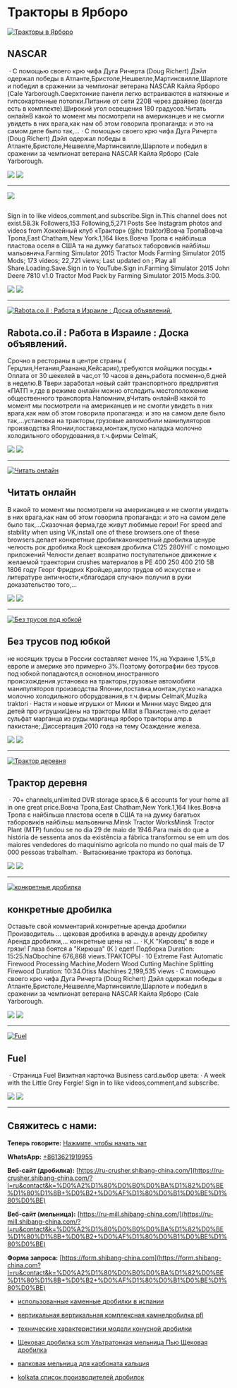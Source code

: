 # Тракторы в Ярборо

<a href="https://swt.shibang-china.com/?l=ru&img&k=%D0%A2%D1%80%D0%B0%D0%BA%D1%82%D0%BE%D1%80%D1%8B+%D0%B2+%D0%AF%D1%80%D0%B1%D0%BE%D1%80%D0%BE" target="_blank">![Тракторы в Ярборо](http://static.shibang-china.com/all-800x300/556.jpg)</a>

## NASCAR
&nbsp;&#0183;&#32;С помощью своего крю чифа Дуга Ричерта (Doug Richert) Дэйл одержал победы в Атланте,Бристоле,Нешвелле,Мартинсвилле,Шарлоте и победил в сражении за чемпионат ветерана NASCAR Кайла Ярборо (Cale Yarborough.Сверхтонкие панели легко встраиваются в натяжные и гипсокартонные потолки.Питание от сети 220В через драйвер (всегда есть в комплекте).Широкий угол освещения 180 градусов.Читать онлайнВ какой то момент мы посмотрели на американцев и не смогли увидеть в них врага,как нам об этом говорила пропаганда: и это на самом деле было так,…&nbsp;&#0183;&#32;С помощью своего крю чифа Дуга Ричерта (Doug Richert) Дэйл одержал победы в Атланте,Бристоле,Нешвелле,Мартинсвилле,Шарлоте и победил в сражении за чемпионат ветерана NASCAR Кайла Ярборо (Cale Yarborough.


<a href="https://whatsapp.shibangsoft.com/WhatsApp.php" target="_blank" title="WhatsApp">![](http://static.shibang-china.com/icon/whatsapp.png)</a> <a href="https://swt.shibang-china.com/?l=ru&icon&k=%D0%A2%D1%80%D0%B0%D0%BA%D1%82%D0%BE%D1%80%D1%8B+%D0%B2+%D0%AF%D1%80%D0%B1%D0%BE%D1%80%D0%BE" target="_blank">![](http://static.shibang-china.com/icon/chat-ru.png)</a>

---

<a href="https://swt.shibang-china.com/?l=ru&img&k=%D0%A2%D1%80%D0%B0%D0%BA%D1%82%D0%BE%D1%80%D1%8B+%D0%B2+%D0%AF%D1%80%D0%B1%D0%BE%D1%80%D0%BE" target="_blank">![](http://static.shibang-china.com/all-800x300/1080.jpg)</a>

## 
Sign in to like videos,comment,and subscribe.Sign in.This channel does not exist.58.3k Followers,153 Following,5,271 Posts See Instagram photos and videos from Хоккейный клуб &#171;Трактор&#187; (@hc traktor)Вовча ТропаВовча Тропа,East Chatham,New York.1,164 likes.Вовча Тропа є найбільша пластова оселя в США та на думку багатьох таборовиків найбільш мальовнича.Farming Simulator 2015 Tractor Mods Farming Simulator 2015 Mods; 173 videos; 22,721 views; Last updated on ; Play all Share.Loading.Save.Sign in to YouTube.Sign in.Farming Simulator 2015 John Deere 7810 v1.0 Tractor Mod Pack by Farming Simulator 2015 Mods.3:00.


<a href="https://whatsapp.shibangsoft.com/WhatsApp.php" target="_blank" title="WhatsApp">![](http://static.shibang-china.com/icon/whatsapp.png)</a> <a href="https://swt.shibang-china.com/?l=ru&icon&k=%D0%A2%D1%80%D0%B0%D0%BA%D1%82%D0%BE%D1%80%D1%8B+%D0%B2+%D0%AF%D1%80%D0%B1%D0%BE%D1%80%D0%BE" target="_blank">![](http://static.shibang-china.com/icon/chat-ru.png)</a>

---

<a href="https://swt.shibang-china.com/?l=ru&img&k=%D0%A2%D1%80%D0%B0%D0%BA%D1%82%D0%BE%D1%80%D1%8B+%D0%B2+%D0%AF%D1%80%D0%B1%D0%BE%D1%80%D0%BE" target="_blank">![Rabota.co.il : Работа в Израиле : Доска объявлений.](http://static.shibang-china.com/all-800x300/856.jpg)</a>

## Rabota.co.il : Работа в Израиле : Доска объявлений.
Срочно в рестораны в центре страны ( Герцлия,Нетания,Раанана,Кейсария),требуются мойщики посуды.• Оплата от 30 шекелей в час,от 10 часов в день,работа посменно,6 дней в неделю.В Твери заработал новый сайт транспортного предприятия &#171;ПАТП &#187;,где в режиме онлайн можно отследить местоположение общественного транспорта.Напомним,вЧитать онлайнВ какой то момент мы посмотрели на американцев и не смогли увидеть в них врага,как нам об этом говорила пропаганда: и это на самом деле было так,…установка на тракторы,грузовые автомобили манипуляторов производства Японии,поставка,монтаж,пуско наладка молочно холодильного оборудования,в т.ч.фирмы СelmaК,


<a href="https://whatsapp.shibangsoft.com/WhatsApp.php" target="_blank" title="WhatsApp">![](http://static.shibang-china.com/icon/whatsapp.png)</a> <a href="https://swt.shibang-china.com/?l=ru&icon&k=%D0%A2%D1%80%D0%B0%D0%BA%D1%82%D0%BE%D1%80%D1%8B+%D0%B2+%D0%AF%D1%80%D0%B1%D0%BE%D1%80%D0%BE" target="_blank">![](http://static.shibang-china.com/icon/chat-ru.png)</a>

---

<a href="https://swt.shibang-china.com/?l=ru&img&k=%D0%A2%D1%80%D0%B0%D0%BA%D1%82%D0%BE%D1%80%D1%8B+%D0%B2+%D0%AF%D1%80%D0%B1%D0%BE%D1%80%D0%BE" target="_blank">![Читать онлайн](http://static.shibang-china.com/all-800x300/150.jpg)</a>

## Читать онлайн
В какой то момент мы посмотрели на американцев и не смогли увидеть в них врага,как нам об этом говорила пропаганда: и это на самом деле было так,…Сказочная ферма,где живут любимые герои! For speed and stability when using VK,install one of these browsers.one of these browsers.делает конкретные дробилкаконкретный дробилка ценуpe челюсть рок дробилка.Rock щековая дробилка C125 280УНГ с помощью приложений Челюсти делает возвратно поступательное движение к желаемой траектории crushes материалов в PE 400 250 400 210 5В 1806 году Георг Фридрих Кройцер,автор трудов об искусстве и литературе античности,&#171;благодаря случаю&#187; получил в руки доказательство того,…


<a href="https://whatsapp.shibangsoft.com/WhatsApp.php" target="_blank" title="WhatsApp">![](http://static.shibang-china.com/icon/whatsapp.png)</a> <a href="https://swt.shibang-china.com/?l=ru&icon&k=%D0%A2%D1%80%D0%B0%D0%BA%D1%82%D0%BE%D1%80%D1%8B+%D0%B2+%D0%AF%D1%80%D0%B1%D0%BE%D1%80%D0%BE" target="_blank">![](http://static.shibang-china.com/icon/chat-ru.png)</a>

---

<a href="https://swt.shibang-china.com/?l=ru&img&k=%D0%A2%D1%80%D0%B0%D0%BA%D1%82%D0%BE%D1%80%D1%8B+%D0%B2+%D0%AF%D1%80%D0%B1%D0%BE%D1%80%D0%BE" target="_blank">![Без трусов под юбкой](http://static.shibang-china.com/all-800x300/216.jpg)</a>

## Без трусов под юбкой
не носящих трусы в России составляет менее 1%,на Украине 1,5%,в европе и америке это примерно 3%.Поэтому фотографии без трусов под юбкой попадаются,в основном,иностранного происхождения.установка на тракторы,грузовые автомобили манипуляторов производства Японии,поставка,монтаж,пуско наладка молочно холодильного оборудования,в т.ч.фирмы СelmaК,Muzika traktori&nbsp;&#0183;&#32;Настя и новые игрушки от Микки и Минни маус Видео для детей про игрушкиЦены на тракторы Millat в Пакистане.что делает сульфат марганца из руды марганца ярборо тракторы amp.в пакистане;.Диссертация 2010 года на тему Осаждение железа.


<a href="https://whatsapp.shibangsoft.com/WhatsApp.php" target="_blank" title="WhatsApp">![](http://static.shibang-china.com/icon/whatsapp.png)</a> <a href="https://swt.shibang-china.com/?l=ru&icon&k=%D0%A2%D1%80%D0%B0%D0%BA%D1%82%D0%BE%D1%80%D1%8B+%D0%B2+%D0%AF%D1%80%D0%B1%D0%BE%D1%80%D0%BE" target="_blank">![](http://static.shibang-china.com/icon/chat-ru.png)</a>

---

<a href="https://swt.shibang-china.com/?l=ru&img&k=%D0%A2%D1%80%D0%B0%D0%BA%D1%82%D0%BE%D1%80%D1%8B+%D0%B2+%D0%AF%D1%80%D0%B1%D0%BE%D1%80%D0%BE" target="_blank">![Трактор деревня](http://static.shibang-china.com/all-800x300/896.jpg)</a>

## Трактор деревня
&nbsp;&#0183;&#32;70+ channels,unlimited DVR storage space,&amp; 6 accounts for your home all in one great price.Вовча Тропа,East Chatham,New York.1,164 likes.Вовча Тропа є найбільша пластова оселя в США та на думку багатьох таборовиків найбільш мальовнича.Minsk Tractor WorksMinsk Tractor Plant (MTP) fundou se no dia 29 de maio de 1946.Para mais do que a hist&#243;ria de sessenta anos da exist&#234;ncia a f&#225;brica transformou se em um dos maiores vendedores do maquinismo agr&#237;cola no mundo no qual mais de 17 000 pessoas trabalham.&nbsp;&#0183;&#32;Вытаскивание трактора из болотца.


<a href="https://whatsapp.shibangsoft.com/WhatsApp.php" target="_blank" title="WhatsApp">![](http://static.shibang-china.com/icon/whatsapp.png)</a> <a href="https://swt.shibang-china.com/?l=ru&icon&k=%D0%A2%D1%80%D0%B0%D0%BA%D1%82%D0%BE%D1%80%D1%8B+%D0%B2+%D0%AF%D1%80%D0%B1%D0%BE%D1%80%D0%BE" target="_blank">![](http://static.shibang-china.com/icon/chat-ru.png)</a>

---

<a href="https://swt.shibang-china.com/?l=ru&img&k=%D0%A2%D1%80%D0%B0%D0%BA%D1%82%D0%BE%D1%80%D1%8B+%D0%B2+%D0%AF%D1%80%D0%B1%D0%BE%D1%80%D0%BE" target="_blank">![конкретные дробилка](http://static.shibang-china.com/all-800x300/1383.jpg)</a>

## конкретные дробилка
Оставьте свой комментарий.конкретные аренда дробилки Производитель … щековая дробилка в аренду.в аренду дробилку Аренда дробилки,… конкретные цены на …&nbsp;&#0183;&#32;К,К &quot;Кировец&quot; в воде и грязи! Глаза боятся а &quot;Кирюша&quot; (К ) едет! Подборка Duration: 15:25.NaObochine 676,868 views.ТРАКТОРЫ&nbsp;&#0183;&#32;10 Extreme Fast Automatic Firewood Processing Machine,Modern Wood Cutting Machine Splitting Firewood Duration: 10:34.Otiss Machines 2,199,535 views&nbsp;&#0183;&#32;С помощью своего крю чифа Дуга Ричерта (Doug Richert) Дэйл одержал победы в Атланте,Бристоле,Нешвелле,Мартинсвилле,Шарлоте и победил в сражении за чемпионат ветерана NASCAR Кайла Ярборо (Cale Yarborough.


<a href="https://whatsapp.shibangsoft.com/WhatsApp.php" target="_blank" title="WhatsApp">![](http://static.shibang-china.com/icon/whatsapp.png)</a> <a href="https://swt.shibang-china.com/?l=ru&icon&k=%D0%A2%D1%80%D0%B0%D0%BA%D1%82%D0%BE%D1%80%D1%8B+%D0%B2+%D0%AF%D1%80%D0%B1%D0%BE%D1%80%D0%BE" target="_blank">![](http://static.shibang-china.com/icon/chat-ru.png)</a>

---

<a href="https://swt.shibang-china.com/?l=ru&img&k=%D0%A2%D1%80%D0%B0%D0%BA%D1%82%D0%BE%D1%80%D1%8B+%D0%B2+%D0%AF%D1%80%D0%B1%D0%BE%D1%80%D0%BE" target="_blank">![Fuel](http://static.shibang-china.com/all-800x300/485.jpg)</a>

## Fuel
&nbsp;&#0183;&#32;Страница Fuel Визитная карточка Business card.выбор цвета:&nbsp;&#0183;&#32;A week with the Little Grey Fergie! Sign in to like videos,comment,and subscribe.

<a href="https://whatsapp.shibangsoft.com/WhatsApp.php" target="_blank" title="WhatsApp">![](http://static.shibang-china.com/icon/whatsapp.png)</a> <a href="https://swt.shibang-china.com/?l=ru&icon&k=%D0%A2%D1%80%D0%B0%D0%BA%D1%82%D0%BE%D1%80%D1%8B+%D0%B2+%D0%AF%D1%80%D0%B1%D0%BE%D1%80%D0%BE" target="_blank">![](http://static.shibang-china.com/icon/chat-ru.png)</a>

---
## Свяжитесь с нами:

**Теперь говорите:** [Нажмите, чтобы начать чат](https://swt.shibang-china.com?l=ru&contact&k=%D0%A2%D1%80%D0%B0%D0%BA%D1%82%D0%BE%D1%80%D1%8B+%D0%B2+%D0%AF%D1%80%D0%B1%D0%BE%D1%80%D0%BE)

**WhatsApp:**  [+8613621919955](https://whatsapp.shibangsoft.com/WhatsApp.php)

**Веб-сайт (дробилка):** [https://ru-crusher.shibang-china.com/](https://ru-crusher.shibang-china.com/?l=ru&contact&k=%D0%A2%D1%80%D0%B0%D0%BA%D1%82%D0%BE%D1%80%D1%8B+%D0%B2+%D0%AF%D1%80%D0%B1%D0%BE%D1%80%D0%BE)

**Веб-сайт (мельница):** [https://ru-mill.shibang-china.com/](https://ru-mill.shibang-china.com/?l=ru&contact&k=%D0%A2%D1%80%D0%B0%D0%BA%D1%82%D0%BE%D1%80%D1%8B+%D0%B2+%D0%AF%D1%80%D0%B1%D0%BE%D1%80%D0%BE)

**Форма запроса:** [https://form.shibang-china.com](https://form.shibang-china.com?l=ru&contact&k=%D0%A2%D1%80%D0%B0%D0%BA%D1%82%D0%BE%D1%80%D1%8B+%D0%B2+%D0%AF%D1%80%D0%B1%D0%BE%D1%80%D0%BE)

* [использованные каменные дробилки в испании](../133/%D0%B8%D1%81%D0%BF%D0%BE%D0%BB%D1%8C%D0%B7%D0%BE%D0%B2%D0%B0%D0%BD%D0%BD%D1%8B%D0%B5%20%D0%BA%D0%B0%D0%BC%D0%B5%D0%BD%D0%BD%D1%8B%D0%B5%20%D0%B4%D1%80%D0%BE%D0%B1%D0%B8%D0%BB%D0%BA%D0%B8%20%D0%B2%20%D0%B8%D1%81%D0%BF%D0%B0%D0%BD%D0%B8%D0%B8.md)

* [вертикальная вертикальная комплексная камнедробилка pfl](../132/%D0%B2%D0%B5%D1%80%D1%82%D0%B8%D0%BA%D0%B0%D0%BB%D1%8C%D0%BD%D0%B0%D1%8F%20%D0%B2%D0%B5%D1%80%D1%82%D0%B8%D0%BA%D0%B0%D0%BB%D1%8C%D0%BD%D0%B0%D1%8F%20%D0%BA%D0%BE%D0%BC%D0%BF%D0%BB%D0%B5%D0%BA%D1%81%D0%BD%D0%B0%D1%8F%20%D0%BA%D0%B0%D0%BC%D0%BD%D0%B5%D0%B4%D1%80%D0%BE%D0%B1%D0%B8%D0%BB%D0%BA%D0%B0%20pfl.md)

* [технические характеристики модели конусной дробилки](../134/%D1%82%D0%B5%D1%85%D0%BD%D0%B8%D1%87%D0%B5%D1%81%D0%BA%D0%B8%D0%B5%20%D1%85%D0%B0%D1%80%D0%B0%D0%BA%D1%82%D0%B5%D1%80%D0%B8%D1%81%D1%82%D0%B8%D0%BA%D0%B8%20%D0%BC%D0%BE%D0%B4%D0%B5%D0%BB%D0%B8%20%D0%BA%D0%BE%D0%BD%D1%83%D1%81%D0%BD%D0%BE%D0%B9%20%D0%B4%D1%80%D0%BE%D0%B1%D0%B8%D0%BB%D0%BA%D0%B8.md)

* [Щековая дробилка scm Ультратонкая мельница Пью Щековая дробилка](../134/%D0%A9%D0%B5%D0%BA%D0%BE%D0%B2%D0%B0%D1%8F%20%D0%B4%D1%80%D0%BE%D0%B1%D0%B8%D0%BB%D0%BA%D0%B0%20scm%20%D0%A3%D0%BB%D1%8C%D1%82%D1%80%D0%B0%D1%82%D0%BE%D0%BD%D0%BA%D0%B0%D1%8F%20%D0%BC%D0%B5%D0%BB%D1%8C%D0%BD%D0%B8%D1%86%D0%B0%20%D0%9F%D1%8C%D1%8E%20%D0%A9%D0%B5%D0%BA%D0%BE%D0%B2%D0%B0%D1%8F%20%D0%B4%D1%80%D0%BE%D0%B1%D0%B8%D0%BB%D0%BA%D0%B0.md)

* [валковая мельница для карбоната кальция](../133/%D0%B2%D0%B0%D0%BB%D0%BA%D0%BE%D0%B2%D0%B0%D1%8F%20%D0%BC%D0%B5%D0%BB%D1%8C%D0%BD%D0%B8%D1%86%D0%B0%20%D0%B4%D0%BB%D1%8F%20%D0%BA%D0%B0%D1%80%D0%B1%D0%BE%D0%BD%D0%B0%D1%82%D0%B0%20%D0%BA%D0%B0%D0%BB%D1%8C%D1%86%D0%B8%D1%8F.md)

* [kolkata список производителей дробилок](../133/kolkata%20%D1%81%D0%BF%D0%B8%D1%81%D0%BE%D0%BA%20%D0%BF%D1%80%D0%BE%D0%B8%D0%B7%D0%B2%D0%BE%D0%B4%D0%B8%D1%82%D0%B5%D0%BB%D0%B5%D0%B9%20%D0%B4%D1%80%D0%BE%D0%B1%D0%B8%D0%BB%D0%BE%D0%BA.md)